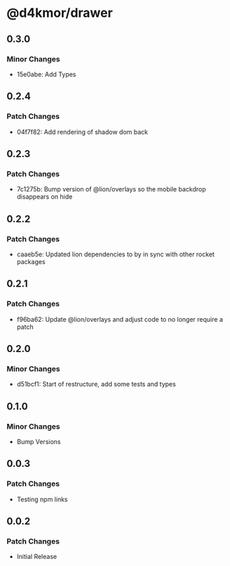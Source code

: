 # @d4kmor/drawer

## 0.3.0

### Minor Changes

- 15e0abe: Add Types

## 0.2.4

### Patch Changes

- 04f7f82: Add rendering of shadow dom back

## 0.2.3

### Patch Changes

- 7c1275b: Bump version of @lion/overlays so the mobile backdrop disappears on hide

## 0.2.2

### Patch Changes

- caaeb5e: Updated lion dependencies to by in sync with other rocket packages

## 0.2.1

### Patch Changes

- f96ba62: Update @lion/overlays and adjust code to no longer require a patch

## 0.2.0

### Minor Changes

- d51bcf1: Start of restructure, add some tests and types

## 0.1.0

### Minor Changes

- Bump Versions

## 0.0.3

### Patch Changes

- Testing npm links

## 0.0.2

### Patch Changes

- Initial Release

